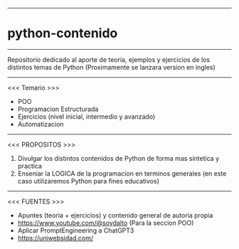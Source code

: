 --------------------------
# python-contenido 
--------------------------

Repositorio dedicado al aporte de teoria, ejemplos y ejercicios de los distintos temas de Python
(Proximamente se lanzara version en ingles)

------------------------------------------------------------------------------------------------

<<< Temario >>>
- POO
- Programacion Estructurada
- Ejercicios (nivel inicial, intermedio y avanzado)
- Automatizacion

------------------------------------------------------------------------------------------------

<<< PROPOSITOS >>>
1. Divulgar los distintos contenidos de Python de forma mas sintetica y practica
2. Enseniar la LOGICA de la programacion en terminos generales (en este caso utilizaremos Python para fines educativos)

------------------------------------------------------------------------------------------------

<<< FUENTES >>>
- Apuntes (teoria + ejercicios) y contenido general de autoria propia
- https://www.youtube.com/@soydalto (Para la seccion POO)
- Aplicar PromptEngineering a ChatGPT3
- https://uniwebsidad.com/